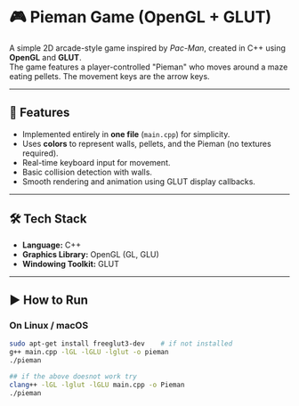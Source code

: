 # 🎮 Pieman Game (OpenGL + GLUT)

A simple 2D arcade-style game inspired by *Pac-Man*, created in C++ using **OpenGL** and **GLUT**.  
The game features a player-controlled "Pieman" who moves around a maze eating pellets. The movement keys are the arrow keys.

---

## 🧠 Features
- Implemented entirely in **one file** (`main.cpp`) for simplicity.
- Uses **colors** to represent walls, pellets, and the Pieman (no textures required).
- Real-time keyboard input for movement.
- Basic collision detection with walls.
- Smooth rendering and animation using GLUT display callbacks.

---

## 🛠️ Tech Stack
- **Language:** C++
- **Graphics Library:** OpenGL (GL, GLU)
- **Windowing Toolkit:** GLUT

---

## ▶️ How to Run

### On Linux / macOS
```bash
sudo apt-get install freeglut3-dev    # if not installed
g++ main.cpp -lGL -lGLU -lglut -o pieman
./pieman

## if the above doesnot work try
clang++ -lGL -lglut -lGLU main.cpp -o Pieman
./pieman

